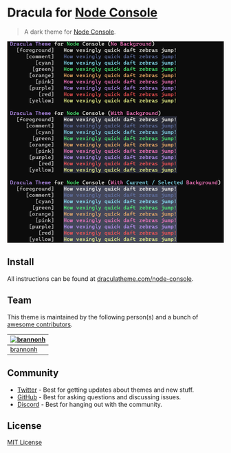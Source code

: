 # Dracula for [Node Console](https://nodejs.org)

> A dark theme for [Node Console](https://nodejs.org).

![Screenshot](./screenshot.png)

## Install

All instructions can be found at [draculatheme.com/node-console](https://draculatheme.com/node-console).

## Team

This theme is maintained by the following person(s) and a bunch of [awesome contributors](https://github.com/dracula/node-console/graphs/contributors).

| [![brannonh](https://github.com/brannonh.png?size=100)](https://github.com/brannonh) |
| ------------------------------------------------------------------------------------ |
| [brannonh](https://github.com/brannonh)                                              |

## Community

- [Twitter](https://twitter.com/draculatheme) - Best for getting updates about themes and new stuff.
- [GitHub](https://github.com/dracula/dracula-theme/discussions) - Best for asking questions and discussing issues.
- [Discord](https://draculatheme.com/discord-invite) - Best for hanging out with the community.

## License

[MIT License](./LICENSE)
